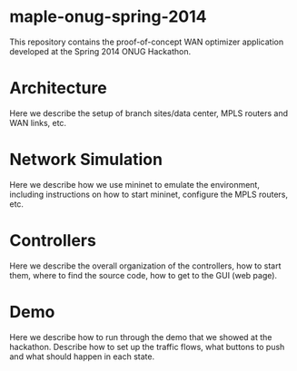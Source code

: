 maple-onug-spring-2014
======================

This repository contains the proof-of-concept WAN optimizer application developed at the Spring 2014 ONUG Hackathon. 


Architecture
============

Here we describe the setup of branch sites/data center, MPLS routers and WAN links, etc.


Network Simulation
==================

Here we describe how we use mininet to emulate the environment, including instructions on how to start mininet, configure the MPLS routers, etc. 


Controllers
===========

Here we describe the overall organization of the controllers, how to start them, where to find the source code, how to get to the GUI (web page).


Demo
====

Here we describe how to run through the demo that we showed at the hackathon. Describe how to set up the traffic flows, what buttons to push and what should happen in each state.
